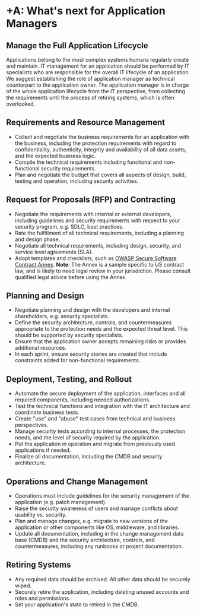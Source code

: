 # +A: What's next for Application Managers

## Manage the Full Application Lifecycle

Applications belong to the most complex systems humans regularly create and maintain. IT management for an application should be performed by IT specialists who are responsible for the overall IT lifecycle of an application. We suggest establishing the role of application manager as technical counterpart to the application owner. The application manager is in charge of the whole application lifecycle from the IT perspective, from collecting the requirements until the process of retiring systems, which is often overlooked. 

## Requirements and Resource Management

* Collect and negotiate the business requirements for an application with the business, including the protection requirements with regard to confidentiality, authenticity, integrity and availability of all data assets, and the expected business logic.
* Compile the technical requirements including functional and non-functional security requirements.
* Plan and negotiate the budget that covers all aspects of design, build, testing and operation, including security activities.

## Request for Proposals (RFP) and Contracting

* Negotiate the requirements with internal or external developers, including guidelines and security requirements with respect to your security program, e.g. SDLC, best practices.
* Rate the fulfillment of all technical requirements, including a planning and design phase.
* Negotiate all technical requirements, including design, security, and service level agreements (SLA).
* Adopt templates and checklists, such as [OWASP Secure Software Contract Annex](https://www.owasp.org/index.php/OWASP_Secure_Software_Contract_Annex). **Note**: The Annex is a sample specific to US contract law, and is likely to need legal review in your jurisdiction. Please consult qualified legal advice before using the Annex.

## Planning and Design

* Negotiate planning and design with the developers and internal shareholders, e.g. security specialists.
* Define the security architecture, controls, and countermeasures appropriate to the protection needs and the expected threat level. This should be supported by security specialists.
* Ensure that the application owner accepts remaining risks or provides additional resources.
* In each sprint, ensure security stories are created that include constraints added for non-functional requirements.

## Deployment, Testing, and Rollout

* Automate the secure deployment of the application, interfaces and all required components, including needed authorizations.
* Test the technical functions and integration with the IT architecture and coordinate business tests.
* Create "use" and "abuse" test cases from technical and business perspectives.
* Manage security tests according to internal processes, the protection needs, and the level of security required by the application.
* Put the application in operation and migrate from previously used applications if needed.
* Finalize all documentation, including the CMDB and security architecture.

## Operations and Change Management

* Operations must include guidelines for the security management of the application (e.g. patch management).
* Raise the security awareness of users and manage conflicts about usability vs. security.
* Plan and manage changes, e.g. migrate to new versions of the application or other components like OS, middleware, and libraries.
* Update all documentation, including in the change management data base (CMDB) and the security architecture, controls, and countermeasures, including any runbooks or project documentation.

## Retiring Systems

* Any required data should be archived. All other data should be securely wiped.
* Securely retire the application, including deleting unused accounts and roles and permissions.
* Set your application's state to retired in the CMDB.
